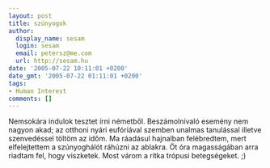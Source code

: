 ```yaml
---
layout: post
title: szúnyogok
author:
  display_name: sesam
  login: sesam
  email: petersz@me.com
  url: http://sesam.hu
date: '2005-07-22 10:11:01 +0200'
date_gmt: '2005-07-22 01:11:01 +0200'
tags:
- Human Interest
comments: []
---
```


Nemsokára indulok tesztet írni németből. Beszámolnivaló esemény nem nagyon akad; az otthoni nyári eufóriával szemben unalmas tanulással illetve szenvedéssel töltöm az időm. Ma ráadásul hajnalban felébredtem, mert elfelejtettem a szúnyoghálót ráhúzni az ablakra. Öt óra magasságában arra riadtam fel, hogy viszketek. Most várom a ritka trópusi betegségeket. ;)
